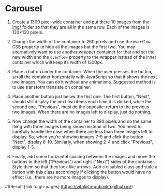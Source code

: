 # Carousel

1) Create a 1300 pixel-wide container and put there 10 images from the [img/](img/) folder so that they are all in the same row. Each of the images is 130×130 pixels.

2) Change the width of the container to 260 pixels and use the `overflow` CSS property to hide all the images but the first two. You may alternatively want to use another wrapper container for that and set the new width and the `overflow` property to the wrapper instead of the inner container which will keep its width of 1300px.

3) Place a button under the container. When the user presses the button, scroll the container horizontally with JavaScript so that it shows the next two images. You can do it without any animations. Suggested method is to use transform translate on container.

4) Place another button just below the first one. The first button, "Next", should still display the next two items each time it is clicked, while the second one, "Previous", must do the opposite: return to the previous two images. When there are no images left to display, just do nothing.

5) Now change the width of the container to 390 pixels and do the same thing with three images being shown instead of two. You need to carefully handle the case when there are less than three images left to display. So, when you’re showing images 7-9 and click the button "Next", display 8-10. Similarly, when showing 2-4 and click "Previous", display 1-3.

6) Finally, add some horizontal spacing between the images and move the buttons to the left ("Previous") and right ("Next") sides of the container. Style them so that they look like arrows. Add a disabled class and style a button with this class accordingly if clicking the button would have no effect (i.e., there are no more images to display).

##Result
[link to gh-pages] (https://vitaliytregubovkh.github.io/)
